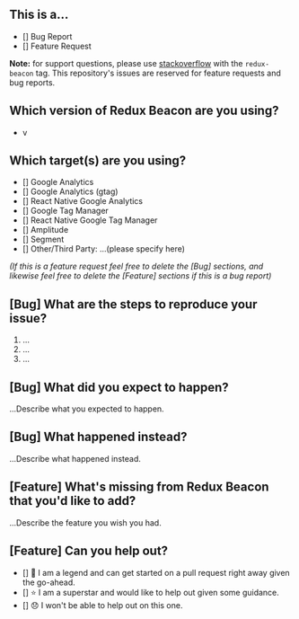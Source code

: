 This is a...
----
 - [] Bug Report
 - [] Feature Request

**Note:** for support questions, please use [stackoverflow](https://stackoverflow.com/questions/tagged/redux-beacon) with the `redux-beacon` tag. This repository's issues are reserved for feature requests and bug reports.

Which version of Redux Beacon are you using?
----
 - v

Which target(s) are you using?
----
 - [] Google Analytics
 - [] Google Analytics (gtag)
 - [] React Native Google Analytics
 - [] Google Tag Manager
 - [] React Native Google Tag Manager
 - [] Amplitude
 - [] Segment
 - [] Other/Third Party: ...(please specify here)

_(If this is a feature request feel free to delete the [Bug] sections, and likewise feel free to delete the [Feature] sections if this is a bug report)_

[Bug] What are the steps to reproduce your issue?
----
 1. ...
 2. ...
 3. ...

[Bug] What did you expect to happen?
----
 ...Describe what you expected to happen.

[Bug] What happened instead?
----
 ...Describe what happened instead.

[Feature] What's missing from Redux Beacon that you'd like to add?
----
 ...Describe the feature you wish you had.

[Feature] Can you help out?
----
 - [] :star2: I am a legend and can get started on a pull request right away given the go-ahead.
 - [] :star: I am a superstar and would like to help out given some guidance.
 - [] :disappointed: I won't be able to help out on this one.
